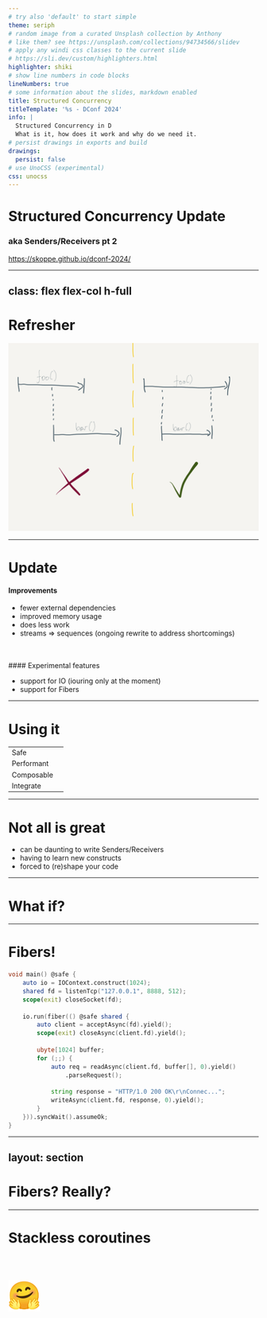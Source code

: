 ```yaml
---
# try also 'default' to start simple
theme: seriph
# random image from a curated Unsplash collection by Anthony
# like them? see https://unsplash.com/collections/94734566/slidev
# apply any windi css classes to the current slide
# https://sli.dev/custom/highlighters.html
highlighter: shiki
# show line numbers in code blocks
lineNumbers: true
# some information about the slides, markdown enabled
title: Structured Concurrency
titleTemplate: '%s - DConf 2024'
info: |
  Structured Concurrency in D
  What is it, how does it work and why do we need it.
# persist drawings in exports and build
drawings:
  persist: false
# use UnoCSS (experimental)
css: unocss
---
```


<div class="flex flex-col h-full">
<h1>Structured Concurrency Update</h1>
<h3>aka Senders/Receivers pt 2</h3>
<div class="grow h-48"></div>

<div class="flex space-between items-end">
    <div class="flex bg-white text-black rounded-xl px-4 py-2">
      <mdi-link class="text-xl mr-2"/>
      <a class="" href="https://skoppe.github.io/dconf-2024/">https://skoppe.github.io/dconf-2024/</a>
    </div>
    <div class="grow"></div>
    <!-- <img src="/qr-skoppe-github-i.svg" class="w-1/8 rounded-2xl"> -->
</div>
</div>

---
class: flex flex-col h-full
---
# Refresher

<div class="flex flex-col items-center -mt-4 h-full">
  <img src="/nesting.png" class="rounded shadow pb-4 h-full" />
</div>

<!--

The aim is to get any concurrent or parallel task to always be encapsulated by whomever started it.

This makes it a lot more easy to reason about already complex code.

-->
---

# Update

#### Improvements

- fewer external dependencies
- improved memory usage
- does less work
- streams => sequences (ongoing rewrite to address shortcomings)
<br/>
<br/>
#### Experimental features

- support for IO (iouring only at the moment)
- support for Fibers

<!--

- I had to remove external dependencies and that prompted me to reconsider some core aspects
- However, those extra constraints lead to fewer memory allocations by either removing them or being able to move them to the stack
- made things simpler, less moving parts, and resulted performance improvements
- there were issues around the streams concept, mostly around backpressure. The new sequences doesn't have this issue.

After having completed key parts of the foundation, I moved on to io and fibers.

-->
---

# Using it

| | |
| --- | --- |
| Safe | <mdi-check-bold class="text-green-600"/> |
| Performant | <mdi-check-bold class="text-green-600"/> |
| Composable | <mdi-check-bold class="text-green-600"/> |
| Integrate | <mdi-check-bold class="text-green-600"/> |


<!--

Besides that it is safe, performant and composable, we have also seen that it integrates well.

So if you have some existing async code, we have always found it to be able to wrap that. I think that is because the Senders/Receivers model captures the essence of an asynchronous computation very well.

But...

-->

---

# Not all is great

- can be daunting to write Senders/Receivers
- having to learn new constructs
- forced to (re)shape your code

<!--

It can be daunting to write Senders/Receiver code
you are going to have to learn some new constructs
and you are going to have to write code unlike you do normally

You also need to start thinking about lifetimes, and it can become a whole problem unto itself.

-->

---

# What if?

<div class="flex flex-col items-center">
<mdi-scale-unbalanced class="size-sm"/>
</div>

<!--

What if we are willing to give up on a bit of performance, and accept say an extra allocation, or some indirection, or a bit of type erasure, then what is the next best thing?

-->

---

# Fibers!

```d
void main() @safe {
    auto io = IOContext.construct(1024);
    shared fd = listenTcp("127.0.0.1", 8888, 512);
    scope(exit) closeSocket(fd);

    io.run(fiber(() @safe shared {
        auto client = acceptAsync(fd).yield();
        scope(exit) closeAsync(client.fd).yield();

        ubyte[1024] buffer;
        for (;;) {
            auto req = readAsync(client.fd, buffer[], 0).yield()
                .parseRequest();

            string response = "HTTP/1.0 200 OK\r\nConnec...";
            writeAsync(client.fd, response, 0).yield();
        }
    })).syncWait().assumeOk;
}
```

<!--

Fibers!

With Fibers you don't need to learn new stuff, you can program synchronously.

This `fiber` here and these `acceptAsync` etc are just senders/receivers themselves.

Because of the integration you can:
- use Fibers and Senders interchangebly
- which means you can pick one first, and then refactor them where needed later on
- start with a Fiber today and move to Sender/Receiver later for the extra performance 

-->

---
layout: section
---
# Fibers? Really?


<!--

Actually, I don't like Fibers. There are a few core issues with them.

But it is currently the best we got.

And I am sure that if we get something else... Let say...

-->
---

# Stackless coroutines

<br/><br/>
<div class="flex flex-col items-center -mt-4 h-1/2">
  <img src="/NotoHuggingFace.svg" class="rounded pb-4 h-full" />
</div>

<!--

Stackless coroutines, we will be able to integrate them in a similar way with the same tradeoffs.

So you get all the safety, performance, composability _and_ also convenience to write structured concurrent code.

-->
